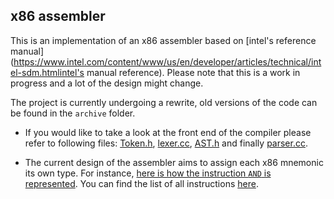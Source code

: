 ## x86 assembler
This is an implementation of an x86 assembler based on [intel's reference manual](https://www.intel.com/content/www/us/en/developer/articles/technical/intel-sdm.htmlintel's manual reference). 
Please note that this is a work in progress and a lot of the design might change.

The project is currently undergoing a rewrite, old versions of the code can be found in the `archive` folder. 
* If you would like to take a look at the front end of the compiler please refer to following files: [Token.h](https://github.com/miloudi98/assembler/blob/master/lib/frontend/token.hh), [lexer.cc](https://github.com/miloudi98/assembler/blob/master/lib/frontend/lexer.cc),
[AST.h](https://github.com/miloudi98/assembler/blob/master/lib/frontend/ast.hh) and finally [parser.cc](https://github.com/miloudi98/assembler/blob/master/lib/frontend/parser.cc).

* The current design of the assembler aims to assign each x86 mnemonic its own type. For instance, [here is how the instruction `AND` is represented](https://github.com/miloudi98/assembler/blob/6e069b98ac78853615ae90204cef94f7c95e807e/archive/old_lib4/backend/x86instructions/x86-instructions-shard-0.hh#L373-L469). You can find the list of all instructions [here](https://github.com/miloudi98/assembler/blob/master/archive/old_lib4/backend/x86instructions/x86-instructions-shard-0.hh). 
